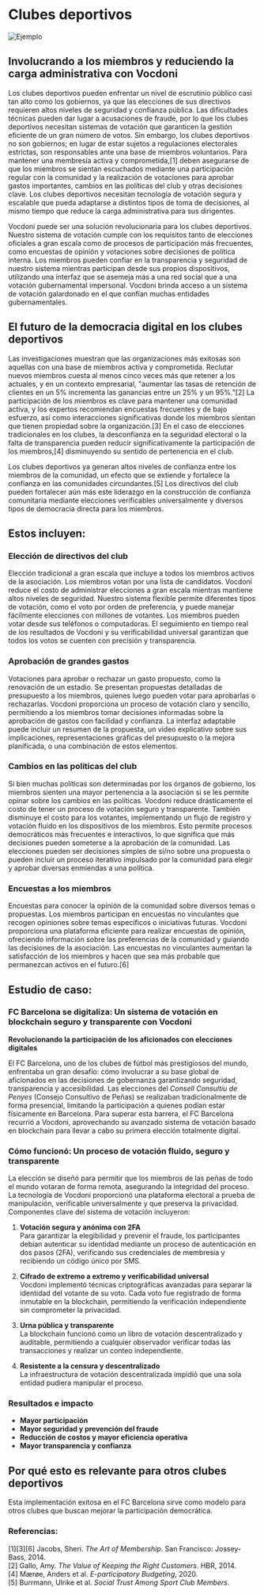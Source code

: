 # Clubes deportivos

![Ejemplo](/assets/sport.jpeg)

## **Involucrando a los miembros y reduciendo la carga administrativa con Vocdoni**

Los clubes deportivos pueden enfrentar un nivel de escrutinio público casi tan alto como los gobiernos, ya que las elecciones de sus directivos requieren altos niveles de seguridad y confianza pública. Las dificultades técnicas pueden dar lugar a acusaciones de fraude, por lo que los clubes deportivos necesitan sistemas de votación que garanticen la gestión eficiente de un gran número de votos. Sin embargo, los clubes deportivos no son gobiernos; en lugar de estar sujetos a regulaciones electorales estrictas, son responsables ante una base de miembros voluntarios. Para mantener una membresía activa y comprometida,[1] deben asegurarse de que los miembros se sientan escuchados mediante una participación regular con la comunidad y la realización de votaciones para aprobar gastos importantes, cambios en las políticas del club y otras decisiones clave. Los clubes deportivos necesitan tecnología de votación segura y escalable que pueda adaptarse a distintos tipos de toma de decisiones, al mismo tiempo que reduce la carga administrativa para sus dirigentes.

Vocdoni puede ser una solución revolucionaria para los clubes deportivos. Nuestro sistema de votación cumple con los requisitos tanto de elecciones oficiales a gran escala como de procesos de participación más frecuentes, como encuestas de opinión y votaciones sobre decisiones de política interna. Los miembros pueden confiar en la transparencia y seguridad de nuestro sistema mientras participan desde sus propios dispositivos, utilizando una interfaz que se asemeja más a una red social que a una votación gubernamental impersonal. Vocdoni brinda acceso a un sistema de votación galardonado en el que confían muchas entidades gubernamentales.

## **El futuro de la democracia digital en los clubes deportivos**

Las investigaciones muestran que las organizaciones más exitosas son aquellas con una base de miembros activa y comprometida. Reclutar nuevos miembros cuesta al menos cinco veces más que retener a los actuales, y en un contexto empresarial, "aumentar las tasas de retención de clientes en un 5% incrementa las ganancias entre un 25% y un 95%."[2] La participación de los miembros es clave para mantener una comunidad activa, y los expertos recomiendan encuestas frecuentes y de bajo esfuerzo, así como interacciones significativas donde los miembros sientan que tienen propiedad sobre la organización.[3] En el caso de elecciones tradicionales en los clubes, la desconfianza en la seguridad electoral o la falta de transparencia pueden reducir significativamente la participación de los miembros,[4] disminuyendo su sentido de pertenencia en el club.

Los clubes deportivos ya generan altos niveles de confianza entre los miembros de la comunidad, un efecto que se extiende y fortalece la confianza en las comunidades circundantes.[5] Los directivos del club pueden fortalecer aún más este liderazgo en la construcción de confianza comunitaria mediante elecciones verificables universalmente y diversos tipos de democracia directa para los miembros.

## **Estos incluyen:**

### **Elección de directivos del club**

Elección tradicional a gran escala que incluye a todos los miembros activos de la asociación. Los miembros votan por una lista de candidatos.
Vocdoni reduce el costo de administrar elecciones a gran escala mientras mantiene altos niveles de seguridad. Nuestro sistema flexible permite diferentes tipos de votación, como el voto por orden de preferencia, y puede manejar fácilmente elecciones con millones de votantes. Los miembros pueden votar desde sus teléfonos o computadoras. El seguimiento en tiempo real de los resultados de Vocdoni y su verificabilidad universal garantizan que todos los votos se cuenten con precisión y transparencia.

### **Aprobación de grandes gastos**

Votaciones para aprobar o rechazar un gasto propuesto, como la renovación de un estadio. Se presentan propuestas detalladas de presupuesto a los miembros, quienes luego pueden votar para aprobarlas o rechazarlas.
Vocdoni proporciona un proceso de votación claro y sencillo, permitiendo a los miembros tomar decisiones informadas sobre la aprobación de gastos con facilidad y confianza. La interfaz adaptable puede incluir un resumen de la propuesta, un video explicativo sobre sus implicaciones, representaciones gráficas del presupuesto o la mejora planificada, o una combinación de estos elementos.

### **Cambios en las políticas del club**

Si bien muchas políticas son determinadas por los órganos de gobierno, los miembros sienten una mayor pertenencia a la asociación si se les permite opinar sobre los cambios en las políticas.
Vocdoni reduce drásticamente el costo de tener un proceso de votación seguro y transparente. También disminuye el costo para los votantes, implementando un flujo de registro y votación fluido en los dispositivos de los miembros. Esto permite procesos democráticos más frecuentes e interactivos, lo que significa que más decisiones pueden someterse a la aprobación de la comunidad. Las elecciones pueden ser decisiones simples de sí/no sobre una propuesta o pueden incluir un proceso iterativo impulsado por la comunidad para elegir y aprobar diversas enmiendas a una política.

### **Encuestas a los miembros**

Encuestas para conocer la opinión de la comunidad sobre diversos temas o propuestas. Los miembros participan en encuestas no vinculantes que recogen opiniones sobre temas específicos o iniciativas futuras.
Vocdoni proporciona una plataforma eficiente para realizar encuestas de opinión, ofreciendo información sobre las preferencias de la comunidad y guiando las decisiones de la asociación. Las encuestas no vinculantes aumentan la satisfacción de los miembros y hacen que sea más probable que permanezcan activos en el futuro.[6]

## Estudio de caso:

### **FC Barcelona se digitaliza: Un sistema de votación en blockchain seguro y transparente con Vocdoni**

**Revolucionando la participación de los aficionados con elecciones digitales**

El FC Barcelona, uno de los clubes de fútbol más prestigiosos del mundo, enfrentaba un gran desafío: cómo involucrar a su base global de aficionados en las decisiones de gobernanza garantizando seguridad, transparencia y accesibilidad. Las elecciones del _Consell Consultiu de Penyes_ (Consejo Consultivo de Peñas) se realizaban tradicionalmente de forma presencial, limitando la participación a quienes podían estar físicamente en Barcelona.
Para superar esta barrera, el FC Barcelona recurrió a Vocdoni, aprovechando su avanzado sistema de votación basado en blockchain para llevar a cabo su primera elección totalmente digital.

### **Cómo funcionó: Un proceso de votación fluido, seguro y transparente**

La elección se diseñó para permitir que los miembros de las peñas de todo el mundo votaran de forma remota, asegurando la integridad del proceso. La tecnología de Vocdoni proporcionó una plataforma electoral a prueba de manipulación, verificable universalmente y que preserva la privacidad. Componentes clave del sistema de votación incluyeron:

1. **Votación segura y anónima con 2FA**  
   Para garantizar la elegibilidad y prevenir el fraude, los participantes debían autenticar su identidad mediante un proceso de autenticación en dos pasos (2FA), verificando sus credenciales de membresía y recibiendo un código único por SMS.

2. **Cifrado de extremo a extremo y verificabilidad universal**  
   Vocdoni implementó técnicas criptográficas avanzadas para separar la identidad del votante de su voto. Cada voto fue registrado de forma inmutable en la blockchain, permitiendo la verificación independiente sin comprometer la privacidad.

3. **Urna pública y transparente**  
   La blockchain funcionó como un libro de votación descentralizado y auditable, permitiendo a cualquier observador verificar todas las transacciones y realizar un conteo independiente.

4. **Resistente a la censura y descentralizado**  
   La infraestructura de votación descentralizada impidió que una sola entidad pudiera manipular el proceso.

### **Resultados e impacto**

- **Mayor participación**
- **Mayor seguridad y prevención del fraude**
- **Reducción de costos y mayor eficiencia operativa**
- **Mayor transparencia y confianza**

## **Por qué esto es relevante para otros clubes deportivos**

Esta implementación exitosa en el FC Barcelona sirve como modelo para otros clubes que buscan mejorar la participación democrática.

### Referencias:

[1][3][6] Jacobs, Sheri. _The Art of Membership_. San Francisco: Jossey-Bass, 2014.  
[2] Gallo, Amy. _The Value of Keeping the Right Customers_. HBR, 2014.  
[4] Mærøe, Anders et al. _E-participatory Budgeting_, 2020.  
[5] Burrmann, Ulrike et al. _Social Trust Among Sport Club Members_.
